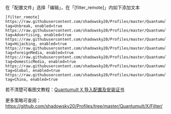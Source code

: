 在「配置文件」选择「编辑」，在「[filter_remote]」内如下添加文本

```
[filter_remote]
https://raw.githubusercontent.com/shadowsky20/Profiles/master/Quantumult/X/Filter/Unbreak.list, tag=Unbreak, enabled=true
https://raw.githubusercontent.com/shadowsky20/Profiles/master/Quantumult/X/Filter/Advertising.list, tag=Advertising, enabled=true
https://raw.githubusercontent.com/shadowsky20/Profiles/master/Quantumult/X/Filter/Hijacking.list, tag=Hijacking, enabled=true
https://raw.githubusercontent.com/shadowsky20/Profiles/master/Quantumult/X/Filter/ForeignMedia.list, tag=ForeignMedia, enabled=true
https://raw.githubusercontent.com/shadowsky20/Profiles/master/Quantumult/X/Filter/DomesticMedia.list, tag=DomesticMedia, enabled=true
https://raw.githubusercontent.com/shadowsky20/Profiles/master/Quantumult/X/Filter/Global.list, tag=Global, enabled=true
https://raw.githubusercontent.com/shadowsky20/Profiles/master/Quantumult/X/Filter/China.list, tag=China, enabled=true
```

若不清楚可看图文教程：[Quantumult X 导入配置及安装证书](https://medium.com/circumvention-technology/import-profile-on-quantumult-x-6dca41b597d8)

更多策略可查阅：https://github.com/shadowsky20/Profiles/tree/master/Quantumult/X/Filter/